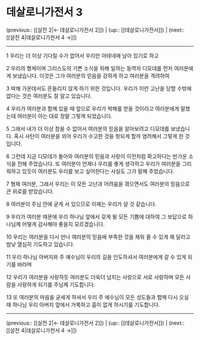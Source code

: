 # 데살로니가전서 3

(previous:: [[살전 2|← 데살로니가전서 2]]) | (up:: [[데살로니가전서]]) | (next:: [[살전 4|데살로니가전서 4 →]])

***




1 
우리는 더 이상 기다릴 수가 없어서 우리만 아테네에 남아 있기로 하고 



2 
우리의 형제이며 그리스도의 기쁜 소식을 위해 일하는 동역자 디모데를 먼저 여러분에게 보냈습니다. 이것은 그가 여러분의 믿음을 강하게 하고 여러분을 격려하여 



3 
박해 가운데서도 흔들리지 않게 하기 위한 것입니다. 우리가 이런 고난을 당할 수밖에 없다는 것은 여러분도 잘 알고 있습니다. 



4 
우리가 여러분과 함께 있을 때 앞으로 우리가 박해를 받을 것이라고 여러분에게 말했는데 여러분이 아는 대로 정말 그렇게 되었습니다. 



5 
그래서 내가 더 이상 참을 수 없어서 여러분의 믿음을 알아보려고 디모데를 보냈습니다. 혹시 사탄이 여러분을 꾀어 우리가 수고한 것을 헛되게 할까 염려해서 그렇게 한 것입니다. 



6 
그런데 지금 디모데가 돌아와 여러분의 믿음과 사랑이 이전처럼 확고하다는 반가운 소식을 전해 주었습니다. 또 여러분이 언제나 우리를 좋게 생각하고 우리가 여러분을 그리워하고 있듯이 여러분도 우리를 보고 싶어한다는 사실도 그가 말해 주었습니다. 



7 
형제 여러분, 그래서 우리는 이 모든 고난과 어려움을 겪으면서도 여러분의 믿음으로 큰 위로를 받았습니다. 



8 
여러분이 주님 안에 굳게 서 있으므로 이제는 우리가 살 것 같습니다. 



9 
우리가 여러분 때문에 우리 하나님 앞에서 갖게 될 모든 기쁨에 대하여 그 보답으로 하나님께 어떻게 감사해야 좋을지 모르겠습니다. 



10 
우리는 여러분을 다시 만나 여러분의 믿음에 부족한 것을 채워 줄 수 있게 해 달라고 밤낮 열심히 기도하고 있습니다. 



11 
우리 하나님 아버지와 주 예수님이 우리의 길을 인도하셔서 여러분에게 갈 수 있게 되기를 바라며 



12 
우리가 여러분을 사랑하듯 여러분도 더욱더 넘치는 사랑으로 서로 사랑하며 모든 사람을 사랑하게 되기를 주님께 기도합니다. 



13 
또 여러분의 마음을 굳세게 하셔서 우리 주 예수님이 모든 성도들과 함께 다시 오실 때 하나님 우리 아버지 앞에서 거룩하고 흠이 없게 하시기를 기도합니다.

***

(previous:: [[살전 2|← 데살로니가전서 2]]) | (up:: [[데살로니가전서]]) | (next:: [[살전 4|데살로니가전서 4 →]])
